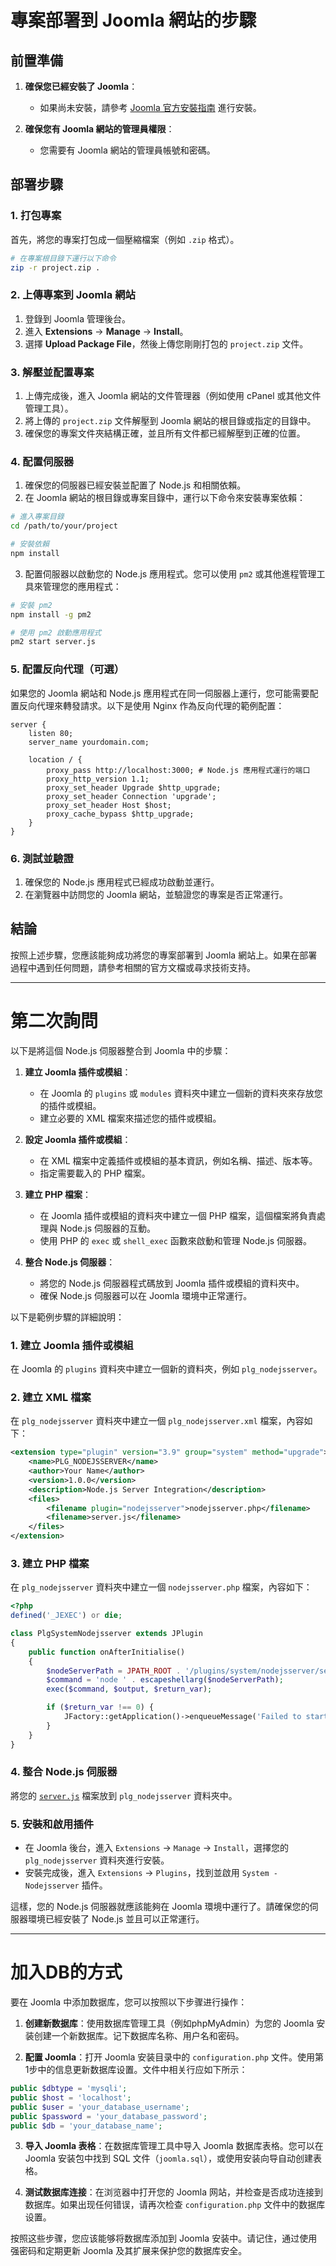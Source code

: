 # 專案部署到 Joomla 網站的步驟

## 前置準備

1. **確保您已經安裝了 Joomla**：
   - 如果尚未安裝，請參考 [Joomla 官方安裝指南](https://docs.joomla.org/Installing_Joomla) 進行安裝。

2. **確保您有 Joomla 網站的管理員權限**：
   - 您需要有 Joomla 網站的管理員帳號和密碼。

## 部署步驟

### 1. 打包專案

首先，將您的專案打包成一個壓縮檔案（例如 `.zip` 格式）。

```bash
# 在專案根目錄下運行以下命令
zip -r project.zip .
```

### 2. 上傳專案到 Joomla 網站

1. 登錄到 Joomla 管理後台。
2. 進入 **Extensions** -> **Manage** -> **Install**。
3. 選擇 **Upload Package File**，然後上傳您剛剛打包的 `project.zip` 文件。

### 3. 解壓並配置專案

1. 上傳完成後，進入 Joomla 網站的文件管理器（例如使用 cPanel 或其他文件管理工具）。
2. 將上傳的 `project.zip` 文件解壓到 Joomla 網站的根目錄或指定的目錄中。
3. 確保您的專案文件夾結構正確，並且所有文件都已經解壓到正確的位置。

### 4. 配置伺服器

1. 確保您的伺服器已經安裝並配置了 Node.js 和相關依賴。
2. 在 Joomla 網站的根目錄或專案目錄中，運行以下命令來安裝專案依賴：

```bash
# 進入專案目錄
cd /path/to/your/project

# 安裝依賴
npm install
```

3. 配置伺服器以啟動您的 Node.js 應用程式。您可以使用 `pm2` 或其他進程管理工具來管理您的應用程式：

```bash
# 安裝 pm2
npm install -g pm2

# 使用 pm2 啟動應用程式
pm2 start server.js
```

### 5. 配置反向代理（可選）

如果您的 Joomla 網站和 Node.js 應用程式在同一伺服器上運行，您可能需要配置反向代理來轉發請求。以下是使用 Nginx 作為反向代理的範例配置：

```nginx
server {
    listen 80;
    server_name yourdomain.com;

    location / {
        proxy_pass http://localhost:3000; # Node.js 應用程式運行的端口
        proxy_http_version 1.1;
        proxy_set_header Upgrade $http_upgrade;
        proxy_set_header Connection 'upgrade';
        proxy_set_header Host $host;
        proxy_cache_bypass $http_upgrade;
    }
}
```

### 6. 測試並驗證

1. 確保您的 Node.js 應用程式已經成功啟動並運行。
2. 在瀏覽器中訪問您的 Joomla 網站，並驗證您的專案是否正常運行。

## 結論

按照上述步驟，您應該能夠成功將您的專案部署到 Joomla 網站上。如果在部署過程中遇到任何問題，請參考相關的官方文檔或尋求技術支持。


---
# 第二次詢問
以下是將這個 Node.js 伺服器整合到 Joomla 中的步驟：

1. **建立 Joomla 插件或模組**：
    - 在 Joomla 的 `plugins` 或 `modules` 資料夾中建立一個新的資料夾來存放您的插件或模組。
    - 建立必要的 XML 檔案來描述您的插件或模組。

2. **設定 Joomla 插件或模組**：
    - 在 XML 檔案中定義插件或模組的基本資訊，例如名稱、描述、版本等。
    - 指定需要載入的 PHP 檔案。

3. **建立 PHP 檔案**：
    - 在 Joomla 插件或模組的資料夾中建立一個 PHP 檔案，這個檔案將負責處理與 Node.js 伺服器的互動。
    - 使用 PHP 的 `exec` 或 `shell_exec` 函數來啟動和管理 Node.js 伺服器。

4. **整合 Node.js 伺服器**：
    - 將您的 Node.js 伺服器程式碼放到 Joomla 插件或模組的資料夾中。
    - 確保 Node.js 伺服器可以在 Joomla 環境中正常運行。

以下是範例步驟的詳細說明：

### 1. 建立 Joomla 插件或模組

在 Joomla 的 `plugins` 資料夾中建立一個新的資料夾，例如 `plg_nodejsserver`。

### 2. 建立 XML 檔案

在 `plg_nodejsserver` 資料夾中建立一個 `plg_nodejsserver.xml` 檔案，內容如下：

```xml
<extension type="plugin" version="3.9" group="system" method="upgrade">
    <name>PLG_NODEJSSERVER</name>
    <author>Your Name</author>
    <version>1.0.0</version>
    <description>Node.js Server Integration</description>
    <files>
        <filename plugin="nodejsserver">nodejsserver.php</filename>
        <filename>server.js</filename>
    </files>
</extension>
```

### 3. 建立 PHP 檔案

在 `plg_nodejsserver` 資料夾中建立一個 `nodejsserver.php` 檔案，內容如下：

```php
<?php
defined('_JEXEC') or die;

class PlgSystemNodejsserver extends JPlugin
{
    public function onAfterInitialise()
    {
        $nodeServerPath = JPATH_ROOT . '/plugins/system/nodejsserver/server.js';
        $command = 'node ' . escapeshellarg($nodeServerPath);
        exec($command, $output, $return_var);

        if ($return_var !== 0) {
            JFactory::getApplication()->enqueueMessage('Failed to start Node.js server', 'error');
        }
    }
}
```

### 4. 整合 Node.js 伺服器

將您的 [`server.js`](command:_github.copilot.openRelativePath?%5B%7B%22scheme%22%3A%22file%22%2C%22authority%22%3A%22%22%2C%22path%22%3A%22%2FC%3A%2FUsers%2Foty21%2FDownloads%2F2023IDO_test%2Fserver.js%22%2C%22query%22%3A%22%22%2C%22fragment%22%3A%22%22%7D%2C%22be14c8cc-a6ba-473b-91fc-8f1c8587de23%22%5D "c:\Users\oty21\Downloads\2023IDO_test\server.js") 檔案放到 `plg_nodejsserver` 資料夾中。

### 5. 安裝和啟用插件

- 在 Joomla 後台，進入 `Extensions` -> `Manage` -> `Install`，選擇您的 `plg_nodejsserver` 資料夾進行安裝。
- 安裝完成後，進入 `Extensions` -> `Plugins`，找到並啟用 `System - Nodejsserver` 插件。

這樣，您的 Node.js 伺服器就應該能夠在 Joomla 環境中運行了。請確保您的伺服器環境已經安裝了 Node.js 並且可以正常運行。

---
# 加入DB的方式
要在 Joomla 中添加数据库，您可以按照以下步骤进行操作：

1. **创建新数据库**：使用数据库管理工具（例如phpMyAdmin）为您的 Joomla 安装创建一个新数据库。记下数据库名称、用户名和密码。

2. **配置 Joomla**：打开 Joomla 安装目录中的 `configuration.php` 文件。使用第1步中的信息更新数据库设置。文件中相关行应如下所示：

```php
public $dbtype = 'mysqli';
public $host = 'localhost';
public $user = 'your_database_username';
public $password = 'your_database_password';
public $db = 'your_database_name';
```

3. **导入 Joomla 表格**：在数据库管理工具中导入 Joomla 数据库表格。您可以在 Joomla 安装包中找到 SQL 文件（`joomla.sql`），或使用安装向导自动创建表格。

4. **测试数据库连接**：在浏览器中打开您的 Joomla 网站，并检查是否成功连接到数据库。如果出现任何错误，请再次检查 `configuration.php` 文件中的数据库设置。

按照这些步骤，您应该能够将数据库添加到 Joomla 安装中。请记住，通过使用强密码和定期更新 Joomla 及其扩展来保护您的数据库安全。
